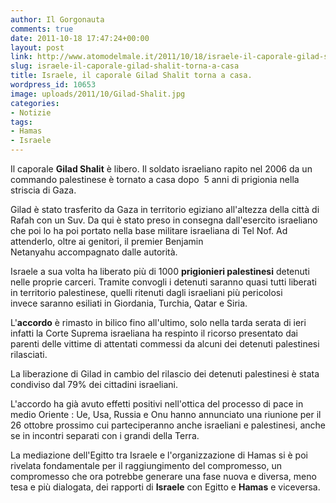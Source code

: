 ```yaml
---
author: Il Gorgonauta
comments: true
date: 2011-10-18 17:47:24+00:00
layout: post
link: http://www.atomodelmale.it/2011/10/18/israele-il-caporale-gilad-shalit-torna-a-casa/
slug: israele-il-caporale-gilad-shalit-torna-a-casa
title: Israele, il caporale Gilad Shalit torna a casa.
wordpress_id: 10653
image: uploads/2011/10/Gilad-Shalit.jpg
categories:
- Notizie
tags:
- Hamas
- Israele
---
```



Il caporale **Gilad Shalit** è libero. Il soldato israeliano rapito nel 2006 da un commando palestinese è tornato a casa dopo  5 anni di prigionia nella striscia di Gaza.

Gilad è stato trasferito da Gaza in territorio egiziano all'altezza della città di Rafah con un Suv. Da qui è stato preso in consegna dall'esercito israeliano che poi lo ha poi portato nella base militare israeliana di Tel Nof. Ad attenderlo, oltre ai genitori, il premier Benjamin Netanyahu accompagnato dalle autorità.

Israele a sua volta ha liberato più di 1000 **prigionieri palestinesi** detenuti nelle proprie carceri. Tramite convogli i detenuti saranno quasi tutti liberati in territorio palestinese, quelli ritenuti dagli israeliani più pericolosi invece saranno esiliati in Giordania, Turchia, Qatar e Siria.

L'**accordo** è rimasto in bilico fino all'ultimo, solo nella tarda serata di ieri infatti la Corte Suprema israeliana ha respinto il ricorso presentato dai parenti delle vittime di attentati commessi da alcuni dei detenuti palestinesi rilasciati.

La liberazione di Gilad in cambio del rilascio dei detenuti palestinesi è stata condiviso dal 79% dei cittadini israeliani.

L'accordo ha già avuto effetti positivi nell'ottica del processo di pace in medio Oriente : Ue, Usa, Russia e Onu hanno annunciato una riunione per il 26 ottobre prossimo cui parteciperanno anche israeliani e palestinesi, anche se in incontri separati con i grandi della Terra.

La mediazione dell'Egitto tra Israele e l'organizzazione di Hamas si è poi rivelata fondamentale per il raggiungimento del compromesso, un compromesso che ora potrebbe generare una fase nuova e diversa, meno tesa e più dialogata, dei rapporti di **Israele** con Egitto e **Hamas** e viceversa.
